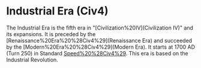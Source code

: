 # Industrial Era (Civ4)

The Industrial Era is the fifth era in "[Civilization%20IV](Civilization IV)" and its expansions. It is preceded by the [Renaissance%20Era%20%28Civ4%29](Renaissance Era) and succeeded by the [Modern%20Era%20%28Civ4%29](Modern Era). It starts at 1700 AD (Turn 250) in Standard [Speed%20%28Civ4%29](Speed). This era is based on the Industrial Revolution.